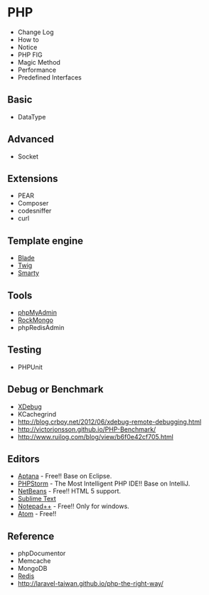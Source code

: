 PHP
===

* Change Log
* How to
* Notice
* PHP FIG
* Magic Method
* Performance
* Predefined Interfaces

Basic
-----

* DataType

Advanced
--------

* Socket

Extensions
----------

* PEAR
* Composer
* codesniffer
* curl

Template engine
---------------

* [Blade](http://laravel.com/docs/templates)
* [Twig](http://twig.sensiolabs.org/)
* [Smarty](http://www.smarty.net/)

Tools
-----

* [phpMyAdmin](https://github.com/phpmyadmin/phpmyadmin)
* [RockMongo](http://rockmongo.com/)
* phpRedisAdmin


Testing
-------

* PHPUnit

Debug or Benchmark
------------------

* [XDebug](http://xdebug.org/)
* KCachegrind
* http://blog.crboy.net/2012/06/xdebug-remote-debugging.html
* http://victorjonsson.github.io/PHP-Benchmark/
* http://www.ruilog.com/blog/view/b6f0e42cf705.html

Editors
-------

* [Aptana](http://www.aptana.com/) - Free!! Base on Eclipse.
* [PHPStorm](https://www.jetbrains.com/phpstorm/) - The Most Intelligent PHP IDE!! Base on IntelliJ.
* [NetBeans](https://netbeans.org/) - Free!! HTML 5 support.
* [Sublime Text](http://www.sublimetext.com/)
* [Notepad++](http://notepad-plus-plus.org/) - Free!! Only for windows.
* [Atom](https://atom.io/) - Free!!

Reference
---------

* phpDocumentor
* Memcache
* MongoDB
* [Redis](https://github.com/phpredis/phpredis)
* http://laravel-taiwan.github.io/php-the-right-way/
